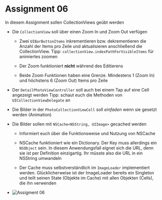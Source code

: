 # Assignment 06

In diesem Assignment sollen CollectionViews geübt werden

- Die `CollectionView` soll über einen Zoom In und Zoom Out verfügen

  - Zwei `UIBarButtonItems`  inkrementieren bzw. dekrementieren die Anzahl der Items pro Zeile und aktualisieren anschließend die CollectionView.
    Tipp: `collectionView.indexPathForVisibleItems` für animiertes zoomen

  - Der Zoom funktioniert **nicht** während des Editierens

  - Beide Zoom Funktionen haben eine Grenze. Mindestens 1 (Zoom In) und höchstens 6 (Zoom Out) Items pro Zeile

- Der `DetailPhotoViewController` soll auch bei einem Tap auf eine Cell angezeigt werden
  Tipp: schaut euch die Methoden von `UICollectionViewDelegate` an

- Die Bilder in der `PhotoCollectionViewCell` soll *einfaden* wenn sie gesetzt werden (Animation)

- Die Bilder sollen mit `NSCache<NSString, UIImage>` gecached werden

  - Informiert euch über die Funktionsweise und Nutzung von NSCache

  - NSCache funktioniert wie ein Dictionary. Der Key muss allerdings ein `NSObject` sein. In diesem Anwendungsfall eignet sich die URL, denn sie ist per Definition einzigartig. Ihr müsste also die URL in ein NSString umwandeln

  - Der Cache muss selbstverständlich im `ImageLoader` implementiert werden. Glücklicherweise ist der ImageLoader bereits ein Singleton und teilt seinen State (Objekte im Cache) mit allen Objekten (Cells), die ihn verwenden

- ![Assigment 06](assignment06.gif)
